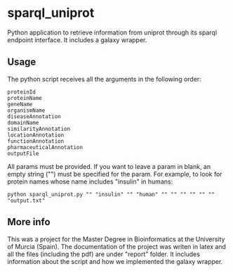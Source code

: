 # sparql_uniprot
Python application to retrieve information from uniprot through its sparql endpoint interface. It includes a galaxy wrapper.

## Usage
The python script receives all the arguments in the following order:
```
proteinId
proteinName
geneName
organismName
diseaseAnnotation
domainName
similarityAnnotation
locationAnnotation
functionAnnotation
pharmaceuticalAnnotation
outputFile
```
All params must be provided. If you want to leave a param in blank, an empty string ("") must be specified for the param. For example, to look for protein names whose name includes "insulin" in humans:
```
python sparql_uniprot.py "" "insulin" "" "human" "" "" "" "" "" "" "output.txt"
```

## More info
This was a project for the Master Degree in Bioinformatics at the University of Murcia (Spain). The documentation of the project was writen in latex and all the files (including the pdf) are under "report" folder. It includes information about the script and how we implemented the galaxy wrapper.
